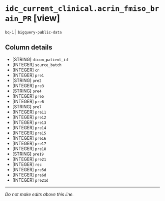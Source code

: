 # `idc_current_clinical.acrin_fmiso_brain_PR` [view]
`bq-1` | `bigquery-public-data`

## Column details
* [STRING]    `dicom_patient_id`
* [INTEGER]   `source_batch`
* [INTEGER]   `cn`
* [INTEGER]   `pre1`
* [STRING]    `pre2`
* [INTEGER]   `pre3`
* [STRING]    `pre4`
* [INTEGER]   `pre5`
* [INTEGER]   `pre6`
* [STRING]    `pre7`
* [INTEGER]   `pre11`
* [INTEGER]   `pre12`
* [INTEGER]   `pre13`
* [INTEGER]   `pre14`
* [INTEGER]   `pre15`
* [INTEGER]   `pre16`
* [INTEGER]   `pre17`
* [INTEGER]   `pre18`
* [STRING]    `pre19`
* [INTEGER]   `pre21`
* [INTEGER]   `rec`
* [INTEGER]   `pre5d`
* [INTEGER]   `pre6d`
* [INTEGER]   `pre21d`

-------------------------------------------------------------------------------
*Do not make edits above this line.*
